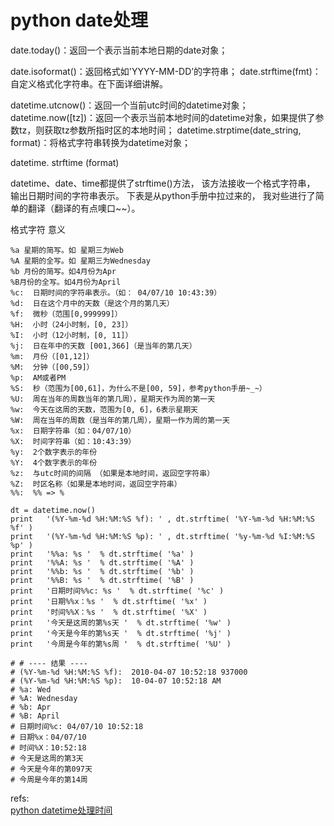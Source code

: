 # python date处理

date.today()：返回一个表示当前本地日期的date对象；

date.isoformat()：返回格式如'YYYY-MM-DD’的字符串；
date.strftime(fmt)：自定义格式化字符串。在下面详细讲解。


datetime.utcnow()：返回一个当前utc时间的datetime对象；
datetime.now([tz])：返回一个表示当前本地时间的datetime对象，如果提供了参数tz，则获取tz参数所指时区的本地时间；
datetime.strptime(date_string, format)：将格式字符串转换为datetime对象；

datetime. strftime (format) 


datetime、date、time都提供了strftime()方法， 该方法接收一个格式字符串， 输出日期时间的字符串表示。 下表是从python手册中拉过来的， 我对些进行了简单的翻译（翻译的有点噢口~~）。

格式字符  意义

	%a 星期的简写。如 星期三为Web
	%A 星期的全写。如 星期三为Wednesday
	%b 月份的简写。如4月份为Apr
	%B月份的全写。如4月份为April 
	%c:  日期时间的字符串表示。（如： 04/07/10 10:43:39）
	%d:  日在这个月中的天数（是这个月的第几天）
	%f:  微秒（范围[0,999999]）
	%H:  小时（24小时制，[0, 23]）
	%I:  小时（12小时制，[0, 11]）
	%j:  日在年中的天数 [001,366]（是当年的第几天）
	%m:  月份（[01,12]）
	%M:  分钟（[00,59]）
	%p:  AM或者PM
	%S:  秒（范围为[00,61]，为什么不是[00, 59]，参考python手册~_~）
	%U:  周在当年的周数当年的第几周），星期天作为周的第一天
	%w:  今天在这周的天数，范围为[0, 6]，6表示星期天
	%W:  周在当年的周数（是当年的第几周），星期一作为周的第一天
	%x:  日期字符串（如：04/07/10）
	%X:  时间字符串（如：10:43:39）
	%y:  2个数字表示的年份
	%Y:  4个数字表示的年份
	%z:  与utc时间的间隔 （如果是本地时间，返回空字符串）
	%Z:  时区名称（如果是本地时间，返回空字符串）
	%%:  %% => %

    dt = datetime.now()  
    print   '(%Y-%m-%d %H:%M:%S %f): ' , dt.strftime( '%Y-%m-%d %H:%M:%S %f' )  
    print   '(%Y-%m-%d %H:%M:%S %p): ' , dt.strftime( '%y-%m-%d %I:%M:%S %p' )  
    print   '%%a: %s '  % dt.strftime( '%a' )  
    print   '%%A: %s '  % dt.strftime( '%A' )  
    print   '%%b: %s '  % dt.strftime( '%b' )  
    print   '%%B: %s '  % dt.strftime( '%B' )  
    print   '日期时间%%c: %s '  % dt.strftime( '%c' )  
    print   '日期%%x：%s '  % dt.strftime( '%x' )  
    print   '时间%%X：%s '  % dt.strftime( '%X' )  
    print   '今天是这周的第%s天 '  % dt.strftime( '%w' )  
    print   '今天是今年的第%s天 '  % dt.strftime( '%j' )  
    print   '今周是今年的第%s周 '  % dt.strftime( '%U' )  
      
    # # ---- 结果 ----   
    # (%Y-%m-%d %H:%M:%S %f):  2010-04-07 10:52:18 937000   
    # (%Y-%m-%d %H:%M:%S %p):  10-04-07 10:52:18 AM   
    # %a: Wed    
    # %A: Wednesday    
    # %b: Apr    
    # %B: April    
    # 日期时间%c: 04/07/10 10:52:18    
    # 日期%x：04/07/10    
    # 时间%X：10:52:18    
    # 今天是这周的第3天    
    # 今天是今年的第097天    
    # 今周是今年的第14周   




refs:  
[python datetime处理时间](http://www.cnblogs.com/lhj588/archive/2012/04/23/2466653.html)  